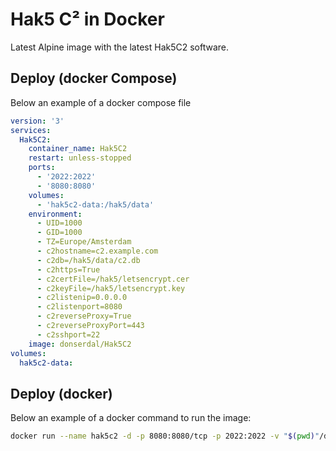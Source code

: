 # Hak5 C² in Docker

Latest Alpine image with the latest Hak5C2 software. 

## Deploy (docker Compose)

Below an example of a docker compose file

```yaml
version: '3'
services:
  Hak5C2:
    container_name: Hak5C2
    restart: unless-stopped
    ports:
      - '2022:2022'
      - '8080:8080'
    volumes:
      - 'hak5c2-data:/hak5/data'
    environment:
      - UID=1000
      - GID=1000
      - TZ=Europe/Amsterdam
      - c2hostname=c2.example.com
      - c2db=/hak5/data/c2.db
      - c2https=True
      - c2certFile=/hak5/letsencrypt.cer
      - c2keyFile=/hak5/letsencrypt.key
      - c2listenip=0.0.0.0 
      - c2listenport=8080
      - c2reverseProxy=True
      - c2reverseProxyPort=443
      - c2sshport=22
    image: donserdal/Hak5C2
volumes:
  hak5c2-data:
```

## Deploy (docker)

Below an example of a docker command to run the image:

```sh
docker run --name hak5c2 -d -p 8080:8080/tcp -p 2022:2022 -v "$(pwd)"/data:/hak5/data -e 'c2hostname=c2.example.com' donserdal/Hak5C2
```
